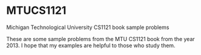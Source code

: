 # MTUCS1121
Michigan Technological University CS1121 book sample problems

These are some sample problems from the MTU CS1121 book from the 
year 2013. I hope that my examples are helpful to those who study
them.
